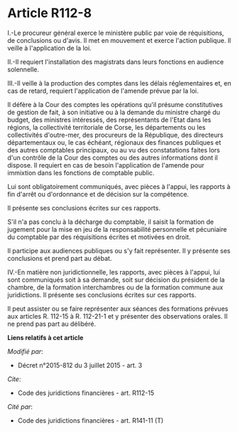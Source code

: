 # Article R112-8

I.-Le procureur général exerce le ministère public par voie de réquisitions, de conclusions ou d'avis. Il met en mouvement et
exerce l'action publique. Il veille à l'application de la loi. 

II.-Il requiert l'installation des magistrats dans leurs fonctions en audience solennelle. 

III.-Il veille à la production des comptes dans les délais réglementaires et, en cas de retard, requiert l'application de
l'amende prévue par la loi. 

Il défère à la Cour des comptes les opérations qu'il présume constitutives de gestion de fait, à son initiative ou à la
demande du ministre chargé du budget, des ministres intéressés, des représentants de l'Etat dans les régions, la collectivité
territoriale de Corse, les départements ou les collectivités d'outre-mer, des procureurs de la République, des directeurs
départementaux ou, le cas échéant, régionaux des finances publiques et des autres comptables principaux, ou au vu des
constatations faites lors d'un contrôle de la Cour des comptes ou des autres informations dont il dispose. Il requiert en cas
de besoin l'application de l'amende pour immixtion dans les fonctions de comptable public. 

Lui sont obligatoirement communiqués, avec pièces à l'appui, les rapports à fin d'arrêt ou d'ordonnance et de décision sur la
compétence. 

Il présente ses conclusions écrites sur ces rapports. 

S'il n'a pas conclu à la décharge du comptable, il saisit la formation de jugement pour la mise en jeu de la responsabilité
personnelle et pécuniaire du comptable par des réquisitions écrites et motivées en droit. 

Il participe aux audiences publiques ou s'y fait représenter. Il y présente ses conclusions et prend part au débat. 

IV.-En matière non juridictionnelle, les rapports, avec pièces à l'appui, lui sont communiqués soit à sa demande, soit sur
décision du président de la chambre, de la formation interchambres ou de la formation commune aux juridictions. Il présente
ses conclusions écrites sur ces rapports. 

Il peut assister ou se faire représenter aux séances des formations prévues aux articles R. 112-15 à R. 112-21-1 et y
présenter des observations orales. Il ne prend pas part au délibéré.

**Liens relatifs à cet article**

_Modifié par_:

  - Décret n°2015-812 du 3 juillet 2015 - art. 3

_Cite_:

  - Code des juridictions financières - art. R112-15

_Cité par_:

  - Code des juridictions financières - art. R141-11 (T)
